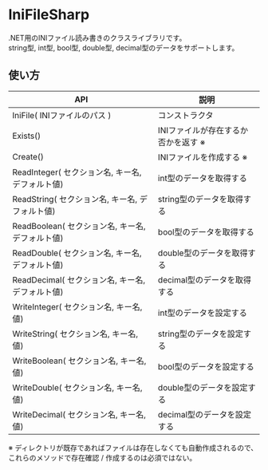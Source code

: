 # IniFileSharp
.NET用のINIファイル読み書きのクラスライブラリです。  
string型, int型, bool型, double型, decimal型のデータをサポートします。

## 使い方

| API | 説明 |
| ---- | ---- |
| IniFile( INIファイルのパス ) | コンストラクタ |
| Exists() | INIファイルが存在するか否かを返す ※|
| Create() | INIファイルを作成する ※|
| ReadInteger( セクション名, キー名, デフォルト値) | int型のデータを取得する |
| ReadString( セクション名, キー名, デフォルト値) | string型のデータを取得する |
| ReadBoolean( セクション名, キー名, デフォルト値) | bool型のデータを取得する |
| ReadDouble( セクション名, キー名, デフォルト値) | double型のデータを取得する |
| ReadDecimal( セクション名, キー名, デフォルト値) | decimal型のデータを取得する |
| WriteInteger( セクション名, キー名, 値) | int型のデータを設定する |
| WriteString( セクション名, キー名, 値) | string型のデータを設定する |
| WriteBoolean( セクション名, キー名, 値) | bool型のデータを設定する |
| WriteDouble( セクション名, キー名, 値) | double型のデータを設定する |
| WriteDecimal( セクション名, キー名, 値) | decimal型のデータを設定する |

※ ディレクトリが既存であればファイルは存在しなくても自動作成されるので、これらのメソッドで存在確認 / 作成するのは必須ではない。
